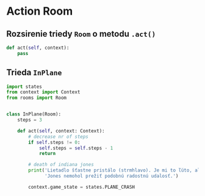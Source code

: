 # Action Room

## Rozsirenie triedy `Room` o metodu `.act()`

```python
def act(self, context):
    pass
```

## Trieda `InPlane`

```python
import states
from context import Context
from rooms import Room


class InPlane(Room):
    steps = 3

    def act(self, context: Context):
        # decrease nr of steps
        if self.steps != 0:
            self.steps = self.steps - 1
            return

        # death of indiana jones
        print('Lietadlo šťastne pristálo (strmhlavo). Je mi to ľúto, ale ani taký profesionál ako je Indiana '
              'Jones nemohol prežiť podobnú radostnú udalosť.')

        context.game_state = states.PLANE_CRASH
```
